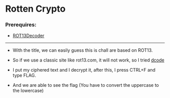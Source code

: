 # Rotten Crypto

### Prerequires:

- [ROT13Decoder](https://www.dcode.fr/rot-cipher)

-----------------

- With the title, we can easily guess this is chall are based on ROT13.

- So if we use a classic site like rot13.com, it will not work, so I tried [dcode](https://www.dcode.fr/rot-cipher)

- I put my ciphered text and I decrypt it, after this, I press CTRL+F and type FLAG.

- And we are able to see the flag (You have to convert the uppercase to the lowercase)
